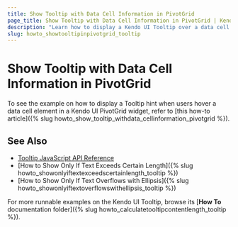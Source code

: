 ```yaml
---
title: Show Tooltip with Data Cell Information in PivotGrid
page_title: Show Tooltip with Data Cell Information in PivotGrid | Kendo UI Tooltip
description: "Learn how to display a Kendo UI Tooltip over a data cell element on hover in a Kendo UI PivotGrid widget."
slug: howto_showtooltipinpivotgrid_tooltip
---
```


# Show Tooltip with Data Cell Information in PivotGrid

To see the example on how to display a Tooltip hint when users hover a data cell element in a Kendo UI PivotGrid widget, refer to [this how-to article]({% slug howto_show_tooltip_withdata_cellinformation_pivotgrid %}).

## See Also

* [Tooltip JavaScript API Reference](/api/javascript/ui/tooltip)
* [How to Show Only If Text Exceeds Certain Length]({% slug howto_showonlyiftextexceedscertainlength_tooltip %})
* [How to Show Only If Text Overflows with Ellipsis]({% slug howto_showonlyiftextoverflowswithellipsis_tooltip %})

For more runnable examples on the Kendo UI Tooltip, browse its [**How To** documentation folder]({% slug howto_calculatetooltipcontentlength_tooltip %}).
